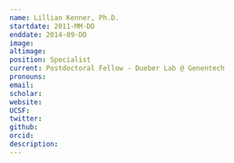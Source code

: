```yaml
---
name: Lillian Kenner, Ph.D.
startdate: 2011-MM-DD
enddate: 2014-09-DD
image:
altimage:
position: Specialist
current: Postdoctoral Fellow - Dueber Lab @ Genentech
pronouns:
email:
scholar:
website:
UCSF:
twitter:
github:
orcid:
description:
---
```

